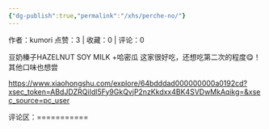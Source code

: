 ```yaml
---
{"dg-publish":true,"permalink":"/xhs/perche-no/"}
---
```


作者：kumori
点赞：3   |   收藏：0   |   评论：0

豆奶榛子HAZELNUT SOY MILK +哈密瓜
这家很好吃，还想吃第二次的程度😋！其他口味也想尝

https://www.xiaohongshu.com/explore/64bdddad000000000a0192cd?xsec_token=ABdJDZRQiIdl5Fy9GkQvjP2nzKkdxx4BK4SVDwMkAqikg=&xsec_source=pc_user

评论区：===========

